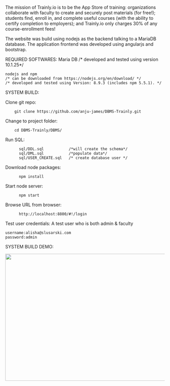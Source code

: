 The mission of Trainly.io is to be the App Store of training: organizations collaborate with faculty to create and securely post materials (for free!); students find, enroll in, and complete useful courses (with the ability to certify completion to employers); and Trainly.io only charges 30% of any course-enrollment fees!


The website was build using nodejs as the backend talking to a MariaDB database.
The application frontend was developed using angularjs and bootstrap.


REQUIRED SOFTWARES:
    Maria DB
    /* developed and tested using version 10.1.25*/

    nodejs and npm
    /* can be downloaded from https://nodejs.org/en/download/ */
    /* developed and tested using Version: 8.9.3 (includes npm 5.5.1). */



SYSTEM BUILD:

Clone git repo:
```
    git clone https://github.com/anju-james/DBMS-Trainly.git
```

Change to project folder:
```
    cd DBMS-Trainly/DBMS/
```

Run SQL:  
```
      sql/DDL.sql           /*will create the schema*/
      sql/DML.sql           /*populate data*/
      sql/USER_CREATE.sql   /* create database user */
```

Download node packages:
```
      npm install
```

Start node server:      
```
      npm start
```

Browse URL from browser:
```
      http://localhost:8800/#!/login
```

Test user credentials:
A test user who is both admin & faculty
```
username:alisha@slusarski.com
password:admin
```      

SYSTEM BUILD DEMO:

<img src="https://github.com/BigTony666/Trainly.io/blob/master/doc/systembuild.gif" width="800" height="400" />
